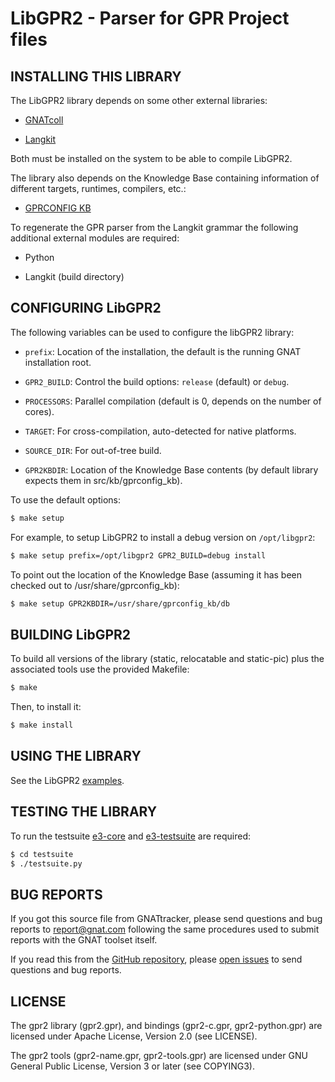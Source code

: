 LibGPR2 - Parser for GPR Project files
======================================


INSTALLING THIS LIBRARY
-----------------------

The LibGPR2 library depends on some other external libraries:

* [GNATcoll](https://github.com/AdaCore/gnatcoll-core)

* [Langkit](https://github.com/AdaCore/langkit)

Both must be installed on the system to be able to compile LibGPR2.

The library also depends on the Knowledge Base containing information
of different targets, runtimes, compilers, etc.:

* [GPRCONFIG KB](https://github.com/AdaCore/gprconfig_kb)

To regenerate the GPR parser from the Langkit grammar the following additional
external modules are required:

* Python

* Langkit (build directory)


CONFIGURING LibGPR2
-------------------

The following variables can be used to configure the libGPR2 library:

* `prefix`: Location of the installation, the default is the running GNAT
  installation root.

* `GPR2_BUILD`: Control the build options: `release` (default) or `debug`.

* `PROCESSORS`: Parallel compilation (default is 0, depends on the number of
   cores).

* `TARGET`: For cross-compilation, auto-detected for native platforms.

* `SOURCE_DIR`: For out-of-tree build.

* `GPR2KBDIR`: Location of the Knowledge Base contents (by default library
   expects them in src/kb/gprconfig_kb).

To use the default options:

```sh
$ make setup
```

For example, to setup LibGPR2 to install a debug version on `/opt/libgpr2`:

```sh
$ make setup prefix=/opt/libgpr2 GPR2_BUILD=debug install
```

To point out the location of the Knowledge Base (assuming it has been checked
out to /usr/share/gprconfig_kb):

```sh
$ make setup GPR2KBDIR=/usr/share/gprconfig_kb/db
```

BUILDING LibGPR2
----------------

To build all versions of the library (static, relocatable and
static-pic) plus the associated tools use the provided Makefile:

```sh
$ make
```

Then, to install it:

```sh
$ make install
```


USING THE LIBRARY
-----------------

See the LibGPR2 [examples](examples).


TESTING THE LIBRARY
-------------------

To run the testsuite [e3-core](https://github.com/AdaCore/e3-core) and
[e3-testsuite](https://github.com/AdaCore/e3-testsuite) are required:

```sh
$ cd testsuite
$ ./testsuite.py
```


BUG REPORTS
-----------

If you got this source file from GNATtracker, please send questions and bug
reports to report@gnat.com following the same procedures used to submit reports
with the GNAT toolset itself.

If you read this from the [GitHub repository](https://github.com/AdaCore/gpr),
please [open issues](https://github.com/AdaCore/gpr/issues) to send questions
and bug reports.

LICENSE
-------

The gpr2 library (gpr2.gpr), and bindings (gpr2-c.gpr, gpr2-python.gpr) are
licensed under Apache License, Version 2.0 (see LICENSE).

The gpr2 tools (gpr2-name.gpr, gpr2-tools.gpr) are licensed under GNU General
Public License, Version 3 or later (see COPYING3).
